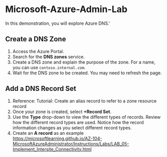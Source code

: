 # Microsoft-Azure-Admin-Lab
In this demonstration, you will explore Azure DNS.'

## Create a DNS Zone

1. Access the Azure Portal.
2. Search for the **DNS zones** service.
3. Create a DNS zone and explain the purpose of the zone. For a name, you can use `contoso.internal.com`.
4. Wait for the DNS zone to be created. You may need to refresh the page.


## Add a DNS Record Set

1. Reference: Tutorial: Create an alias record to refer to a zone resource record
2. Once your zone is created, select **+Record Set**.
3. Use the **Type** drop-down to view the different types of records. Review how the different record types are used. Notice how the record information changes as you select different record types.
4. Create an **A record** as an example
https://microsoftlearning.github.io/AZ-104-MicrosoftAzureAdministrator/Instructions/Labs/LAB_05-Implement_Intersite_Connectivity.html

